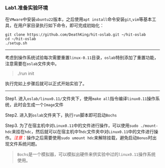 ### Lab1.准备实验环境
在`VMware`中安装`ubuntu22`版本，之后使用`apt install`命令安装`git`,`vim`等基本工具，在用户家目录执行如下命令，即可完成初始化：
```
git clone https://github.com/DeathKing/hit-oslab.git ~/hit-oslab
cd ~/hit-oslab
./setup.sh
```

---

考虑到操作系统试验每次需要重置`linux-0.11`目录，`oslab`特别添加了重置功能，注意需要在`oslab`文件夹中。

> ./run init

执行完如上步骤后就可以正式开始实验了。

---

Step1. 进入`oslab/linux0.11/`文件夹下，使用`make all`指令编译`linux0.11`操作系统，此时会生成一个`Image`文件

Step2. 进入到`oslab`文件夹下，执行`run`脚本即可启动`Bochs`

Step3. 为了在宿主机中对`Linux0.11`中的文件进行操作，可以使用`sudo ./mount-hdc`来挂在`hdc`，然后就可以在宿主机中1`hdc`文件夹中对`Linux0.11`中的文件进行操作。<font color="red" weight="500px">*注意*：</font>操作之后需要使用`sudo umount hdc`来解除挂载，避免启动`Bonus`时出现文件系统问题。

> `Bochs`是一个模拟器，可以模拟出硬件来供实验中过的`linux0.11`操作系统使用。